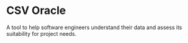 # CSV Oracle

A tool to help software engineers understand their data and assess its suitability for project needs.
